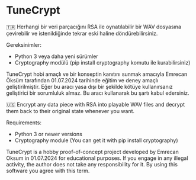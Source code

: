 # TuneCrypt

🇹🇷
Herhangi bir veri parçacığını RSA ile oynatılabilir bir WAV dosyasına çevirebilir ve istenildiğinde tekrar eski haline döndürebilirsiniz.

Gereksinimler:
- Python 3 veya daha yeni sürümler
- Cryptography modülü (pip install cryptography komutu ile kurabilirsiniz)

TuneCrypt hobi amaçlı ve bir konseptin kanıtını sunmak amacıyla Emrecan Öksüm tarafından 01.07.2024 tarihinde eğitim ve deney amaçlı geliştirilmiştir. Eğer bu aracı yasa dışı bir şekilde kötüye kullanırsanız geliştirici bir sorumluluk almaz. Bu aracı kullanarak bu şartı kabul edersiniz.

🇺🇸
Encrypt any data piece with RSA into playable WAV files and decrypt them back to their original state whenever you want.

Requirements:
- Python 3 or newer versions
- Cryptography module (You can get it with pip install cryptography)

TuneCrypt is a hobby proof-of-concept project developed by Emrecan Oksum in 01.07.2024 for educational purposes. If you engage in any illegal activity, the author does not take any responsibility for it. By using this software you agree with this term.
